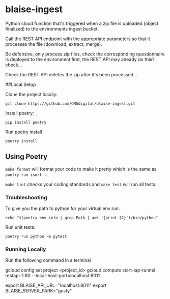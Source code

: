 # blaise-ingest

Python cloud function that's triggered when a zip file is uploaded (object finalized) to the environments ingest bucket.

Call the REST API endpoint with the appropriate parameters so that it processes the file (download, extract, merge).

Be defensive, only process zip files, check the corresponding questionnaire is deployed to the environment first, the REST API may already do this? check...

Check the REST API deletes the zip after it's been processed...

##Local Setup

Clone the project locally:

```
git clone https://github.com/ONSdigital/blaise-ingest.git 
```

Install poetry:
```
pip install poetry
```

Run poetry install
```
poetry install
```

## Using Poetry
``` make format ``` will format your code to make it pretty which is the same as ```poetry run isort .```.

```make lint``` checks your coding standards and ```make test``` will run all tests.

### Troubleshooting

To give you the path to python for your virtual env run:
```
echo "$(poetry env info | grep Path | awk '{print $2}')/bin/python"
```

Run unit tests:
```shell
poetry run python -m pytest
```


### Running Locally

Run the following command in a terminal

gcloud config set project <project_id>
gcloud compute start-iap-tunnel restapi-1 80 --local-host-port=localhost:8011


export BLAISE_API_URL="localhost:8011"
export BLAISE_SERVER_PARK="gusty"